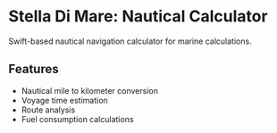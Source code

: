 
# Stella Di Mare: Nautical Calculator

Swift-based nautical navigation calculator for marine calculations.

## Features

- Nautical mile to kilometer conversion  
- Voyage time estimation
- Route analysis
- Fuel consumption calculations
  
